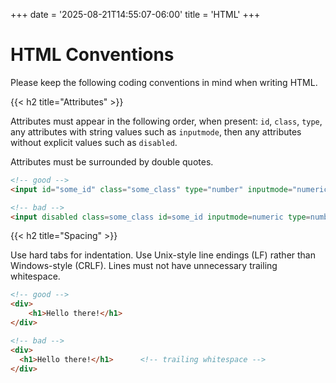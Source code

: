 +++
date = '2025-08-21T14:55:07-06:00'
title = 'HTML'
+++

# HTML Conventions

Please keep the following coding conventions in mind when writing HTML.

{{< h2 title="Attributes" >}}

Attributes must appear in the following order, when present: `id`, `class`, `type`, any attributes with string values such as `inputmode`, then any attributes without explicit values such as `disabled`.

Attributes must be surrounded by double quotes.

```html
<!-- good -->
<input id="some_id" class="some_class" type="number" inputmode="numeric" disabled>

<!-- bad -->
<input disabled class=some_class id=some_id inputmode=numeric type=number>
```

{{< h2 title="Spacing" >}}

Use hard tabs for indentation. Use Unix-style line endings (LF) rather than Windows-style (CRLF). Lines must not have unnecessary trailing whitespace.
```html
<!-- good -->
<div>
	<h1>Hello there!</h1>
</div>

<!-- bad -->
<div>
  <h1>Hello there!</h1>      <!-- trailing whitespace -->
</div>
```
